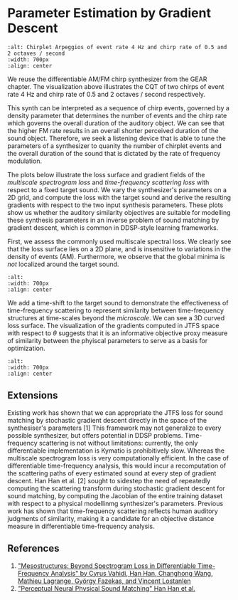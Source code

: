Parameter Estimation by Gradient Descent
========================================

```{image} /assets/figures/dtfa/timeshift_chirps.png
:alt: Chirplet Arpeggios of event rate 4 Hz and chirp rate of 0.5 and 2 octaves / second
:width: 700px
:align: center
```
We reuse the differentiable AM/FM chirp synthesizer from the GEAR chapter. 
The visualization above illustrates the CQT of two chirps of event rate 4 Hz and chirp rate of 0.5 and 2 octaves / second respectively.

This synth can be interpreted as a sequence of chirp events, governed by a density parameter that determines the number of events and the chirp rate
which governs the overall duration of the auditory object.
We can see that the higher FM rate results in an overall shorter perceived duration of the sound object.
Therefore, we seek a listening device that is able to tune the parameters of a synthesizer to quanity the number of chirplet events and the overall duration of the sound that is dictated by the rate of frequency modulation.

The plots below illustrate the loss surface and gradient fields of the _multiscale spectrogram loss_ and _time-frequency scattering loss_ with respect to a fixed target sound.
We vary the synthesizer's parameters on a 2D grid, and compute the loss with the target sound and derive the resulting gradients with respect to the two input synthesis parameters.
These plots show us whether the auditory similarity objectives are suitable for modelling these synthesis parameters in an inverse problem of sound matching by gradient descent, which is common in DDSP-style learning frameworks.

First, we assess the commonly used multiscale spectral loss. 
We clearly see that the loss surface lies on a 2D plane, and is insensitive to variations in the density of events (AM). 
Furthermore, we observe that the global minima is _not_ localized around the target sound.
```{image} /assets/figures/dtfa/grad_field_mss_ts.png
:alt: 
:width: 700px
:align: center
```

We add a time-shift to the target sound to demonstrate the effectiveness of time-frequency scattering to represent similarity between time-frequency structures at time-scales beyond the _microscale_. 
We can see a 3D curved loss surface. The visualization of the gradients computed in JTFS space with respect to $\theta$ suggests that it is an informative objective proxy measure of similarity between the phyiscal parameters to serve as a basis for optimization.
```{image} /assets/figures/dtfa/grad_field_jtfs.png
:alt: 
:width: 700px
:align: center
```

Extensions
----------
Existing work has shown that we can appropriate the JTFS loss for sound matching by stochastic gradient descent directly in the space of the synthesiser's parameters [1]
This framework may not generalize to every possible synthesizer, but offers potential in DDSP problems. 
Time-frequency scattering is not without limitations: currently, the only differentiable implementation is Kymatio is prohibitively slow. Whereas the multiscale spectrogram loss is very computationally efficient. 
In the case of differentiable time-frequency analysis, this would incur a recomputation of the scattering paths of every estimated sound at every step of gradient descent. 
Han Han et al. [2] sought to sidestep the need of repeatedly computing the scattering transform during stochastic gradient descent for sound matching, by computing the Jacobian of the entire training dataset with respect to a physical modellinmg synthesizer's parameters.
Previous work has shown that time-frequency scattering reflects human auditory judgments of similarity, making it a candidate for an objective distance measure in differentiable time-frequency analysis.

References
----------
1. ["Mesostructures: Beyond Spectrogram Loss in Differentiable Time-Frequency Analysis" by Cyrus Vahidi, Han Han, Changhong Wang, Mathieu Lagrange, György Fazekas, and Vincent Lostanlen](https://arxiv.org/abs/2301.10183) 
2. ["Perceptual Neural Physical Sound Matching" Han Han et al.](https://ieeexplore.ieee.org/abstract/document/10095391?casa_token=JuFgq9fnfj4AAAAA:UQmnUSpYJDrQ9t-UsS-PPFoAbJafUBCwm0Xb0YLn8rNdVw1BH1wySxPBXrmG2aiKX1mG6hhKLA)